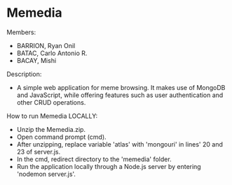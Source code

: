 # Memedia

Members:
- BARRION, Ryan Onil
- BATAC, Carlo Antonio R.
- BACAY, Mishi

Description:
- A simple web application for meme browsing. It makes use of MongoDB and JavaScript, while offering features such as user authentication and other CRUD operations.

How to run Memedia LOCALLY:
- Unzip the Memedia.zip.
- Open command prompt (cmd).
- After unzipping, replace variable 'atlas' with 'mongouri' in lines' 20 and 23 of server.js.
- In the cmd, redirect directory to the 'memedia' folder.
- Run the application locally through a Node.js server by entering 'nodemon server.js'.
